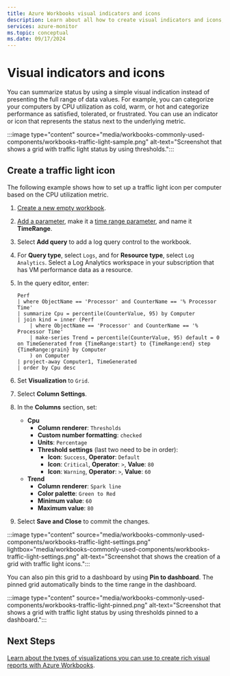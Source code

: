 ```yaml
---
title: Azure Workbooks visual indicators and icons 
description: Learn about all how to create visual indicators and icons, such as traffic lights in Azure Monitor Workbooks. 
services: azure-monitor
ms.topic: conceptual
ms.date: 09/17/2024
---
```


# Visual indicators and icons

You can summarize status by using a simple visual indication instead of presenting the full range of data values. For example, you can categorize your computers by CPU utilization as cold, warm, or hot and categorize performance as satisfied, tolerated, or frustrated. You can use an indicator or icon that represents the status next to the underlying metric.

:::image type="content" source="media/workbooks-commonly-used-components/workbooks-traffic-light-sample.png" alt-text="Screenshot that shows a grid with traffic light status by using thresholds.":::

## Create a traffic light icon

The following example shows how to set up a traffic light icon per computer based on the CPU utilization metric.

1. [Create a new empty workbook](workbooks-create-workbook.md).
1. [Add a parameter](workbooks-create-workbook.md#add-parameters), make it a [time range parameter](workbooks-time.md), and name it **TimeRange**.
1. Select **Add query** to add a log query control to the workbook.
1. For **Query type**, select `Logs`, and for **Resource type**, select `Log Analytics`. Select a Log Analytics workspace in your subscription that has VM performance data as a resource.
1. In the query editor, enter:

    ```
    Perf
    | where ObjectName == 'Processor' and CounterName == '% Processor Time'
    | summarize Cpu = percentile(CounterValue, 95) by Computer
    | join kind = inner (Perf
        | where ObjectName == 'Processor' and CounterName == '% Processor Time'
        | make-series Trend = percentile(CounterValue, 95) default = 0 on TimeGenerated from {TimeRange:start} to {TimeRange:end} step {TimeRange:grain} by Computer
        ) on Computer
    | project-away Computer1, TimeGenerated
    | order by Cpu desc
    ```

1. Set **Visualization** to `Grid`.
1. Select **Column Settings**.
1. In the **Columns** section, set:
    - **Cpu**
       - **Column renderer**: `Thresholds`
       - **Custom number formatting**: `checked`
       - **Units**: `Percentage`
       - **Threshold settings** (last two need to be in order):
           - **Icon**: `Success`, **Operator**: `Default`
           - **Icon**: `Critical`, **Operator**: `>`, **Value**: `80`
           - **Icon**: `Warning`, **Operator**: `>`, **Value**: `60`
    - **Trend**
       - **Column renderer**: `Spark line`
       - **Color palette**: `Green to Red`
       - **Minimum value**: `60`
       - **Maximum value**: `80`
1. Select **Save and Close** to commit the changes.

:::image type="content" source="media/workbooks-commonly-used-components/workbooks-traffic-light-settings.png" lightbox="media/workbooks-commonly-used-components/workbooks-traffic-light-settings.png" alt-text="Screenshot that shows the creation of a grid with traffic light icons.":::

You can also pin this grid to a dashboard by using **Pin to dashboard**. The pinned grid automatically binds to the time range in the dashboard.

:::image type="content" source="media/workbooks-commonly-used-components/workbooks-traffic-light-pinned.png" alt-text="Screenshot that shows a grid with traffic light status by using thresholds pinned to a dashboard.":::

## Next Steps

[Learn about the types of visualizations you can use to create rich visual reports with Azure Workbooks](workbooks-visualizations.md).
